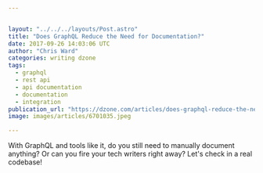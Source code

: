 ```yaml
---


layout: "../../../layouts/Post.astro"
title: "Does GraphQL Reduce the Need for Documentation?"
date: 2017-09-26 14:03:06 UTC
author: "Chris Ward"
categories: writing dzone
tags:
  - graphql
  - rest api
  - api documentation
  - documentation
  - integration
publication_url: "https://dzone.com/articles/does-graphql-reduce-the-need-for-documentation"
image: images/articles/6701035.jpeg

---
```

With GraphQL and tools like it, do you still need to manually document anything? Or can you fire your tech writers right away? Let's check in a real codebase!

